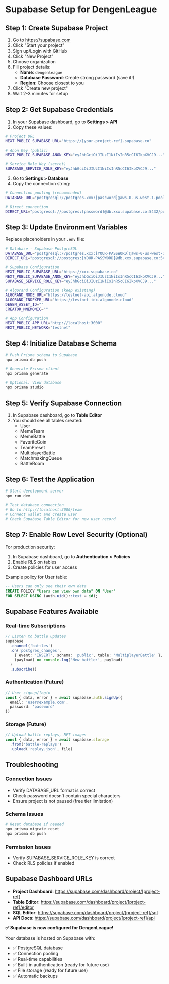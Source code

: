 # **Supabase Setup for DengenLeague**

## **Step 1: Create Supabase Project**

1. Go to https://supabase.com
2. Click "Start your project"
3. Sign up/Login with GitHub
4. Click "New Project"
5. Choose organization
6. Fill project details:
   - **Name**: `dengenleague`
   - **Database Password**: Create strong password (save it!)
   - **Region**: Choose closest to you
7. Click "Create new project"
8. Wait 2-3 minutes for setup

## **Step 2: Get Supabase Credentials**

1. In your Supabase dashboard, go to **Settings > API**
2. Copy these values:

```bash
# Project URL
NEXT_PUBLIC_SUPABASE_URL="https://[your-project-ref].supabase.co"

# Anon Key (public)
NEXT_PUBLIC_SUPABASE_ANON_KEY="eyJhbGciOiJIUzI1NiIsInR5cCI6IkpXVCJ9..."

# Service Role Key (secret)
SUPABASE_SERVICE_ROLE_KEY="eyJhbGciOiJIUzI1NiIsInR5cCI6IkpXVCJ9..."
```

3. Go to **Settings > Database**
4. Copy the connection string:

```bash
# Connection pooling (recommended)
DATABASE_URL="postgresql://postgres.xxx:[password]@aws-0-us-west-1.pooler.supabase.com:5432/postgres"

# Direct connection
DIRECT_URL="postgresql://postgres:[password]@db.xxx.supabase.co:5432/postgres"
```

## **Step 3: Update Environment Variables**

Replace placeholders in your `.env` file:

```bash
# Database - Supabase PostgreSQL
DATABASE_URL="postgresql://postgres.xxx:[YOUR-PASSWORD]@aws-0-us-west-1.pooler.supabase.com:5432/postgres"
DIRECT_URL="postgresql://postgres:[YOUR-PASSWORD]@db.xxx.supabase.co:5432/postgres"

# Supabase Configuration
NEXT_PUBLIC_SUPABASE_URL="https://xxx.supabase.co"
NEXT_PUBLIC_SUPABASE_ANON_KEY="eyJhbGciOiJIUzI1NiIsInR5cCI6IkpXVCJ9..."
SUPABASE_SERVICE_ROLE_KEY="eyJhbGciOiJIUzI1NiIsInR5cCI6IkpXVCJ9..."

# Algorand Configuration (keep existing)
ALGORAND_NODE_URL="https://testnet-api.algonode.cloud"
ALGORAND_INDEXER_URL="https://testnet-idx.algonode.cloud"
DEGEN_ASSET_ID=""
CREATOR_MNEMONIC=""

# App Configuration
NEXT_PUBLIC_APP_URL="http://localhost:3000"
NEXT_PUBLIC_NETWORK="testnet"
```

## **Step 4: Initialize Database Schema**

```bash
# Push Prisma schema to Supabase
npx prisma db push

# Generate Prisma client
npx prisma generate

# Optional: View database
npx prisma studio
```

## **Step 5: Verify Supabase Connection**

1. In Supabase dashboard, go to **Table Editor**
2. You should see all tables created:
   - User
   - MemeTeam
   - MemeBattle
   - FavoriteCoin
   - TeamPreset
   - MultiplayerBattle
   - MatchmakingQueue
   - BattleRoom

## **Step 6: Test the Application**

```bash
# Start development server
npm run dev

# Test database connection
# Go to http://localhost:3000/team
# Connect wallet and create user
# Check Supabase Table Editor for new user record
```

## **Step 7: Enable Row Level Security (Optional)**

For production security:

1. In Supabase dashboard, go to **Authentication > Policies**
2. Enable RLS on tables
3. Create policies for user access

Example policy for User table:
```sql
-- Users can only see their own data
CREATE POLICY "Users can view own data" ON "User"
FOR SELECT USING (auth.uid()::text = id);
```

## **Supabase Features Available**

### **Real-time Subscriptions**
```typescript
// Listen to battle updates
supabase
  .channel('battles')
  .on('postgres_changes', 
    { event: 'INSERT', schema: 'public', table: 'MultiplayerBattle' },
    (payload) => console.log('New battle:', payload)
  )
  .subscribe()
```

### **Authentication (Future)**
```typescript
// User signup/login
const { data, error } = await supabase.auth.signUp({
  email: 'user@example.com',
  password: 'password'
})
```

### **Storage (Future)**
```typescript
// Upload battle replays, NFT images
const { data, error } = await supabase.storage
  .from('battle-replays')
  .upload('replay.json', file)
```

## **Troubleshooting**

### **Connection Issues**
- Verify DATABASE_URL format is correct
- Check password doesn't contain special characters
- Ensure project is not paused (free tier limitation)

### **Schema Issues**
```bash
# Reset database if needed
npx prisma migrate reset
npx prisma db push
```

### **Permission Issues**
- Verify SUPABASE_SERVICE_ROLE_KEY is correct
- Check RLS policies if enabled

## **Supabase Dashboard URLs**

- **Project Dashboard**: https://supabase.com/dashboard/project/[project-ref]
- **Table Editor**: https://supabase.com/dashboard/project/[project-ref]/editor
- **SQL Editor**: https://supabase.com/dashboard/project/[project-ref]/sql
- **API Docs**: https://supabase.com/dashboard/project/[project-ref]/api

**✅ Supabase is now configured for DengenLeague!**

Your database is hosted on Supabase with:
- ✅ PostgreSQL database
- ✅ Connection pooling
- ✅ Real-time capabilities
- ✅ Built-in authentication (ready for future use)
- ✅ File storage (ready for future use)
- ✅ Automatic backups